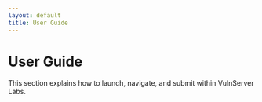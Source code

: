 ```yaml
---
layout: default
title: User Guide
---
```


# User Guide

This section explains how to launch, navigate, and submit within VulnServer Labs.
